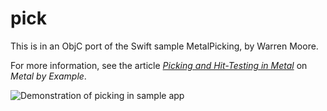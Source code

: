 # pick

This is in an ObjC port of the Swift sample MetalPicking, by Warren Moore. 

For more information, see the article [_Picking and Hit-Testing in Metal_](http://metalbyexample.com/picking-hit-testing/) on _Metal by Example_.

![Demonstration of picking in sample app](http://d2jaiao3zdxbzm.cloudfront.net/wp-content/uploads/picking.gif)
